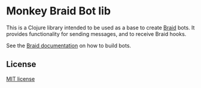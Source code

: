 # Monkey Braid Bot lib

This is a Clojure library intended to be used as a base to create [Braid](https://braid.chat)
bots.  It provides functionality for sending messages, and to receive Braid hooks.

See the [Braid documentation](https://github.com/braidchat/braid/blob/master/docs/dev/developing-bots.md)
on how to build bots.

## License

[MIT license](LICENSE)